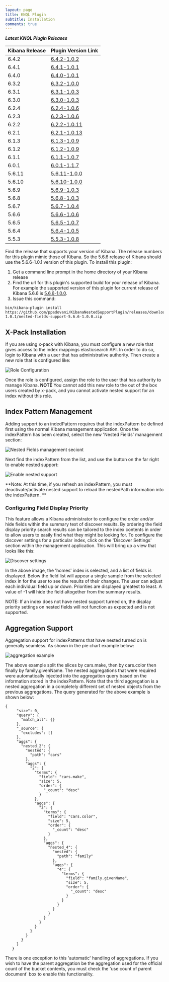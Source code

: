 ```yaml
---
layout: page
title: KNQL Plugin
subtitle: Installation
comments: true
---
```


***Latest KNQL Plugin Releases***
<div class="datatable-begin"></div>

|Kibana Release|Plugin Version Link|
|-------|-------|
|6.4.2|[6.4.2-1.0.2](https://github.com/ppadovani/KibanaNestedSupportPlugin/releases/download/6.4.2-1.0.2/nested-fields-support-6.4.2-1.0.2.zip)|
|6.4.1|[6.4.1-1.0.1](https://github.com/ppadovani/KibanaNestedSupportPlugin/releases/download/6.4.1-1.0.1/nested-fields-support-6.4.1-1.0.1.zip)|
|6.4.0|[6.4.0-1.0.1](https://github.com/ppadovani/KibanaNestedSupportPlugin/releases/download/6.4.0-1.0.1/nested-fields-support-6.4.0-1.0.1.zip)|
|6.3.2|[6.3.2-1.0.0](https://github.com/ppadovani/KibanaNestedSupportPlugin/releases/download/6.3.2-1.0.0/nested-fields-support-6.3.2-1.0.0.zip)|
|6.3.1|[6.3.1-1.0.3](https://github.com/ppadovani/KibanaNestedSupportPlugin/releases/download/6.3.1-1.0.3/nested-fields-support-6.3.1-1.0.3.zip)|
|6.3.0|[6.3.0-1.0.3](https://github.com/ppadovani/KibanaNestedSupportPlugin/releases/download/6.3.0-1.0.3/nested-fields-support-6.3.0-1.0.3.zip)|
|6.2.4|[6.2.4-1.0.6](https://github.com/ppadovani/KibanaNestedSupportPlugin/releases/download/6.2.4-1.0.6/nested-fields-support-6.2.4-1.0.6.zip)|
|6.2.3|[6.2.3-1.0.6](https://github.com/ppadovani/KibanaNestedSupportPlugin/releases/download/6.2.3-1.0.6/nested-fields-support-6.2.3-1.0.6.zip)|
|6.2.2|[6.2.2-1.0.11](https://github.com/ppadovani/KibanaNestedSupportPlugin/releases/download/6.2.2-1.0.11/nested-fields-support-6.2.2-1.0.11.zip)|
|6.2.1|[6.2.1-1.0.13](https://github.com/ppadovani/KibanaNestedSupportPlugin/releases/download/6.2.1-1.0.13/nested-fields-support-6.2.1-1.0.13.zip)|
|6.1.3|[6.1.3-1.0.9](https://github.com/ppadovani/KibanaNestedSupportPlugin/releases/download/6.1.3-1.0.9/nested-fields-support-6.1.3-1.0.9.zip)|
|6.1.2|[6.1.2-1.0.9](https://github.com/ppadovani/KibanaNestedSupportPlugin/releases/download/6.1.2-1.0.9/nested-fields-support-6.1.2-1.0.9.zip)|
|6.1.1|[6.1.1-1.0.7](https://github.com/ppadovani/KibanaNestedSupportPlugin/releases/download/6.1.1-1.0.7/nested-fields-support-6.1.1-1.0.7.zip)|
|6.0.1|[6.0.1-1.1.7](https://github.com/ppadovani/KibanaNestedSupportPlugin/releases/download/6.0.1-1.1.7/nested-fields-support-6.0.1-1.1.7.zip)|
|5.6.11|[5.6.11-1.0.0](https://github.com/ppadovani/KibanaNestedSupportPlugin/releases/download/5.6.11-1.0.0/nested-fields-support-5.6.11-1.0.0.zip)|
|5.6.10|[5.6.10-1.0.0](https://github.com/ppadovani/KibanaNestedSupportPlugin/releases/download/5.6.10-1.0.0/nested-fields-support-5.6.10-1.0.0.zip)|
|5.6.9|[5.6.9-1.0.3](https://github.com/ppadovani/KibanaNestedSupportPlugin/releases/download/5.6.9-1.0.3/nested-fields-support-5.6.9-1.0.3.zip)|
|5.6.8|[5.6.8-1.0.3](https://github.com/ppadovani/KibanaNestedSupportPlugin/releases/download/5.6.8-1.0.3/nested-fields-support-5.6.8-1.0.3.zip)|
|5.6.7|[5.6.7-1.0.4](https://github.com/ppadovani/KibanaNestedSupportPlugin/releases/download/5.6.7-1.0.4/nested-fields-support-5.6.7-1.0.4.zip)|
|5.6.6|[5.6.6-1.0.6](https://github.com/ppadovani/KibanaNestedSupportPlugin/releases/download/5.6.6-1.0.6/nested-fields-support-5.6.6-1.0.6.zip)|
|5.6.5|[5.6.5-1.0.7](https://github.com/ppadovani/KibanaNestedSupportPlugin/releases/download/5.6.5-1.0.7/nested-fields-support-5.6.5-1.0.7.zip)|
|5.6.4|[5.6.4-1.0.5](https://github.com/ppadovani/KibanaNestedSupportPlugin/releases/download/5.6.4-1.0.5/nested-fields-support-5.6.4-1.0.5.zip)|
|5.5.3|[5.5.3-1.0.8](https://github.com/ppadovani/KibanaNestedSupportPlugin/releases/download/5.5.3-1.0.8/nested-fields-support-5.5.3-1.0.8.zip)|

<div class="datatable-end"></div>

Find the release that supports your version of Kibana. The release numbers for this plugin mimic those of Kibana. 
So the 5.6.6 release of Kibana should use the 5.6.6-1.0.1 version of this plugin. 
To install this plugin:

1. Get a command line prompt in the home directory of your Kibana release
2. Find the url for this plugin's supported build for your release of Kibana. 
  For example the supported version of this plugin for current release of 
  Kibana 5.6.6 is [5.6.6-1.0.0](https://github.com/ppadovani/KibanaNestedSupportPlugin/releases/download/5.6.6-1.0.1/nested-fields-support-5.6.6-1.0.0.zip).
3. Issue this command: 
  ~~~
  bin/kibana-plugin install https://github.com/ppadovani/KibanaNestedSupportPlugin/releases/download/5.6.6-1.0.1/nested-fields-support-5.6.6-1.0.0.zip
  ~~~

## X-Pack Installation ##

If you are using x-pack with Kibana, you must configure a new role that gives access 
to the index mappings elasticsearch API. In order to do so, login to Kibana with a
user that has administrative authority. Then create a new role that is configured
like:

![Role Configuration](img/role-configuration.png)

Once the role is configured, assign the role to the user that has authority to
manage Kibana. **NOTE** You cannot add this new role to the out of the box users
created by x-pack, and you cannot activate nested support for an index without 
this role.

## Index Pattern Management ##

Adding support to an indedPattern requires that the indexPattern be defined first using the normal Kibana management
application. Once the indexPattern has been created, select the new 'Nested Fields' management section:

![Nested Fields management seciont](img/nested-management.png)

Next find the indexPattern from the list, and use the button on the far right to enable nested support:

![Enable nested support](img/activate-nested.png)

**Note: At this time, if you refresh an indexPattern, you must deactivate/activate nested support to reload the 
nestedPath information into the indexPattern. **

### Configuring Field Display Priority ###

This feature allows a Kibana administrator to configure the order and/or hide fields within the summary text
of discover results. By ordering the field display priority search results can be tailored to the
index contents in order to allow users to easily find what they might be looking for. To configure the 
discover settings for a particular index, click on the 'Discover Settings' section within the management application.
This will bring up a view that looks like this:

![Discover settings](img/discover-settings.png)

In the above image, the 'homes' index is selected, and a list of fields is displayed. Below the field list
will appear a single sample from the selected index in for the user to see the results of their
changes. The user can adjust each individual field up or down. Priorities are displayed greatest to least.
A value of -1 will hide the field altogether from the summary results.

NOTE: If an index does not have nested support turned on, the display priority settings on nested fields
will not function as expected and is not supported.

## Aggregation Support ##

Aggregation support for indexPatterns that have nested turned on is generally seamless. As shown in the pie chart
example below:

![aggregation example](img/aggregation-example.png)

The above example split the slices by cars.make, then by cars.color then finally by family.givenName. The nested 
aggregations that were required were automatically injected into the aggregation query based on the information
stored in the indexPattern. Note that the third aggregation is a nested aggregation in a completely different
set of nested objects from the previous aggregations. The query generated for the above example is shown below:

~~~
{
     "size": 0,
     "query": {
       "match_all": {}
     },
     "_source": {
       "excludes": []
     },
     "aggs": {
       "nested_2": {
         "nested": {
           "path": "cars"
         },
         "aggs": {
           "2": {
             "terms": {
               "field": "cars.make",
               "size": 5,
               "order": {
                 "_count": "desc"
               }
             },
             "aggs": {
               "3": {
                 "terms": {
                   "field": "cars.color",
                   "size": 5,
                   "order": {
                     "_count": "desc"
                   }
                 },
                 "aggs": {
                   "nested_4": {
                     "nested": {
                       "path": "family"
                     },
                     "aggs": {
                       "4": {
                         "terms": {
                           "field": "family.givenName",
                           "size": 5,
                           "order": {
                             "_count": "desc"
                           }
                         }
                       }
                     }
                   }
                 }
               }
             }
           }
         }
       }
     }
   }
   ~~~

There is one exception to this 'automatic' handling of aggregations. If you wish to have the parent aggregation be the
aggregation used for the official count of the bucket contents, you must check the 'use count of parent document' box
to enable this functionality.
